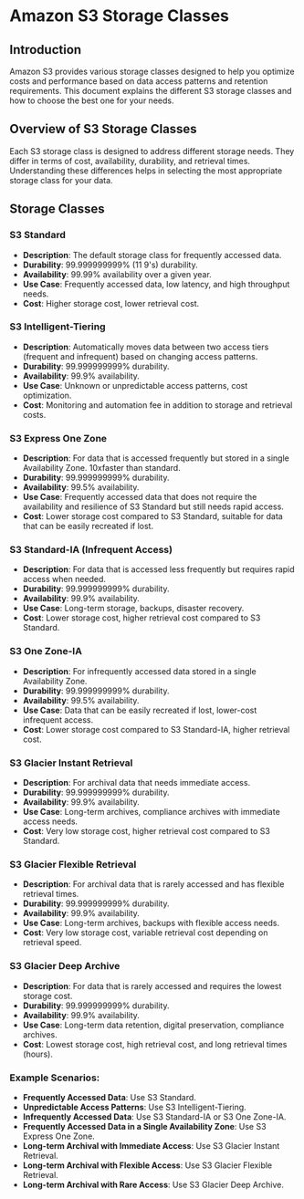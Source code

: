 # Amazon S3 Storage Classes

## Introduction

Amazon S3 provides various storage classes designed to help you optimize costs and performance based on data access patterns and retention requirements. This document explains the different S3 storage classes and how to choose the best one for your needs.

## Overview of S3 Storage Classes

Each S3 storage class is designed to address different storage needs. They differ in terms of cost, availability, durability, and retrieval times. Understanding these differences helps in selecting the most appropriate storage class for your data.

## Storage Classes

### S3 Standard

- **Description**: The default storage class for frequently accessed data.
- **Durability**: 99.999999999% (11 9's) durability.
- **Availability**: 99.99% availability over a given year.
- **Use Case**: Frequently accessed data, low latency, and high throughput needs.
- **Cost**: Higher storage cost, lower retrieval cost.

### S3 Intelligent-Tiering

- **Description**: Automatically moves data between two access tiers (frequent and infrequent) based on changing access patterns.
- **Durability**: 99.999999999% durability.
- **Availability**: 99.9% availability.
- **Use Case**: Unknown or unpredictable access patterns, cost optimization.
- **Cost**: Monitoring and automation fee in addition to storage and retrieval costs.

### S3 Express One Zone

- **Description**: For data that is accessed frequently but stored in a single Availability Zone. 10xfaster than standard.
- **Durability**: 99.999999999% durability.
- **Availability**: 99.5% availability.
- **Use Case**: Frequently accessed data that does not require the availability and resilience of S3 Standard but still needs rapid access.
- **Cost**: Lower storage cost compared to S3 Standard, suitable for data that can be easily recreated if lost.

### S3 Standard-IA (Infrequent Access)

- **Description**: For data that is accessed less frequently but requires rapid access when needed.
- **Durability**: 99.999999999% durability.
- **Availability**: 99.9% availability.
- **Use Case**: Long-term storage, backups, disaster recovery.
- **Cost**: Lower storage cost, higher retrieval cost compared to S3 Standard.

### S3 One Zone-IA

- **Description**: For infrequently accessed data stored in a single Availability Zone.
- **Durability**: 99.999999999% durability.
- **Availability**: 99.5% availability.
- **Use Case**: Data that can be easily recreated if lost, lower-cost infrequent access.
- **Cost**: Lower storage cost compared to S3 Standard-IA, higher retrieval cost.

### S3 Glacier Instant Retrieval

- **Description**: For archival data that needs immediate access.
- **Durability**: 99.999999999% durability.
- **Availability**: 99.9% availability.
- **Use Case**: Long-term archives, compliance archives with immediate access needs.
- **Cost**: Very low storage cost, higher retrieval cost compared to S3 Standard.

### S3 Glacier Flexible Retrieval

- **Description**: For archival data that is rarely accessed and has flexible retrieval times.
- **Durability**: 99.999999999% durability.
- **Availability**: 99.9% availability.
- **Use Case**: Long-term archives, backups with flexible access needs.
- **Cost**: Very low storage cost, variable retrieval cost depending on retrieval speed.

### S3 Glacier Deep Archive

- **Description**: For data that is rarely accessed and requires the lowest storage cost.
- **Durability**: 99.999999999% durability.
- **Availability**: 99.9% availability.
- **Use Case**: Long-term data retention, digital preservation, compliance archives.
- **Cost**: Lowest storage cost, high retrieval cost, and long retrieval times (hours).

### Example Scenarios:
- **Frequently Accessed Data**: Use S3 Standard.
- **Unpredictable Access Patterns**: Use S3 Intelligent-Tiering.
- **Infrequently Accessed Data**: Use S3 Standard-IA or S3 One Zone-IA.
- **Frequently Accessed Data in a Single Availability Zone**: Use S3 Express One Zone.
- **Long-term Archival with Immediate Access**: Use S3 Glacier Instant Retrieval.
- **Long-term Archival with Flexible Access**: Use S3 Glacier Flexible Retrieval.
- **Long-term Archival with Rare Access**: Use S3 Glacier Deep Archive.
